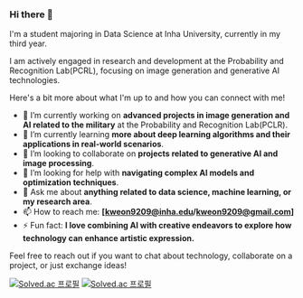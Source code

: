 ### Hi there 👋

<!--
**GitSummin/GitSummin** is a ✨ _special_ ✨ repository because its `README.md` (this file) appears on your GitHub profile.
-->

I'm a student majoring in Data Science at Inha University, currently in my third year. 

I am actively engaged in research and development at the Probability and Recognition Lab(PCRL), focusing on image generation and generative AI technologies. 

Here's a bit more about what I'm up to and how you can connect with me!

- 🔭 I’m currently working on **advanced projects in image generation and AI related to the military** at the Probability and Recognition Lab(PCLR).
- 🌱 I’m currently learning **more about deep learning algorithms and their applications in real-world scenarios**.
- 👯 I’m looking to collaborate on **projects related to generative AI and image processing**.
- 🤔 I’m looking for help with **navigating complex AI models and optimization techniques**.
- 💬 Ask me about **anything related to data science, machine learning, or my research area**.
- 📫 How to reach me: **[kweon9209@inha.edu/kweon9209@gmail.com]**
- ⚡ Fun fact: **I love combining AI with creative endeavors to explore how technology can enhance artistic expression.**

Feel free to reach out if you want to chat about technology, collaborate on a project, or just exchange ideas!

[![Solved.ac
프로필](http://mazassumnida.wtf/api/v2/generate_badge?boj={GitSummin})](https://solved.ac/{GitSummin})
[![Solved.ac
프로필](http://mazassumnida.wtf/api/mini/generate_badge?boj={GitSummin})](https://solved.ac/{GitSummin})
